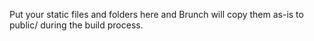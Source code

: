 Put your static files and folders here and Brunch will copy them as-is to public/ during the build process.
